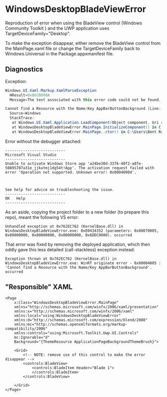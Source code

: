 # WindowsDesktopBladeViewError

Reproduction of error when using the BladeView control (Windows Community Toolkit ) and the UWP application uses TargetDeviceFamily="Desktop".

To make the exception disappear, either remove the BladeView control from the MainPage.xaml file or change the TargetDeviceFamily back to Windows.Universal in the Package.appxmanifest file.

## Diagnostics

Exception:

```csharp
Windows.UI.Xaml.Markup.XamlParseException
  HResult=0x802B000A
  Message=The text associated with this error code could not be found.

Cannot find a Resource with the Name/Key AppBarButtonBackground [Line: 14 Position: 50]
  Source=Windows
  StackTrace:
   at Windows.UI.Xaml.Application.LoadComponent(Object component, Uri resourceLocator, ComponentResourceLocation componentResourceLocation)
   at WindowsDesktopBladeViewError.MainPage.InitializeComponent() in C:\Users\Bent Rasmussen\source\repos\WindowsDesktopBladeViewError\WindowsDesktopBladeViewError\obj\x86\Debug\MainPage.g.i.cs:line 33
   at WindowsDesktopBladeViewError.MainPage..ctor() in C:\Users\Bent Rasmussen\source\repos\WindowsDesktopBladeViewError\WindowsDesktopBladeViewError\MainPage.xaml.cs:line 27
```

Error without the debugger attached:

```
---------------------------
Microsoft Visual Studio
---------------------------
Unable to activate Windows Store app 'a24be30d-3376-40f2-a8fe-50895707a31e_jjkatmj1dg54t!App'. The activation request failed with error 'Operation not supported. Unknown error: 0x80040904'.



See help for advice on troubleshooting the issue.
---------------------------
OK   Help   
---------------------------
```

As an aside, copying the project folder to a new folder (to prepare this repo), meant the following VS error:

```chsharp
Unhandled exception at 0x762EC762 (KernelBase.dll) in WindowsDesktopBladeViewError.exe: 0xE0434352 (parameters: 0x80070005, 0x00000000, 0x00000000, 0x00000000, 0x6DDC0000). occurred
```

That error was fixed by removing the deployed application, which then oddly gave this less detailed (call-stackless) exception instead:

```chsharp
Exception thrown at 0x762EC762 (KernelBase.dll) in WindowsDesktopBladeViewError.exe: WinRT originate error - 0x80004005 : 'Cannot find a Resource with the Name/Key AppBarButtonBackground'. occurred
```

## "Responsible" XAML

```xaml
<Page
    x:Class="WindowsDesktopBladeViewError.MainPage"
    xmlns="http://schemas.microsoft.com/winfx/2006/xaml/presentation"
    xmlns:x="http://schemas.microsoft.com/winfx/2006/xaml"
    xmlns:local="using:WindowsDesktopBladeViewError"
    xmlns:d="http://schemas.microsoft.com/expression/blend/2008"
    xmlns:mc="http://schemas.openxmlformats.org/markup-compatibility/2006"
    xmlns:controls="using:Microsoft.Toolkit.Uwp.UI.Controls"
    mc:Ignorable="d"
    Background="{ThemeResource ApplicationPageBackgroundThemeBrush}">

    <Grid>
        <!-- NOTE: remove use of this control to make the error disappear -->
        <controls:BladeView>
            <controls:BladeItem Header="Blade 1">
            </controls:BladeItem>
        </controls:BladeView>

    </Grid>
</Page>
```
